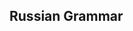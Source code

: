 ## Russian Grammar

<!--
This file will have just the introduction to Russian grammar as well as a few set of guide for beginners in Russian
Topics to be explained in this page :
1. Russian Alphabets
2. Russian Alphabets Sounds
-->
